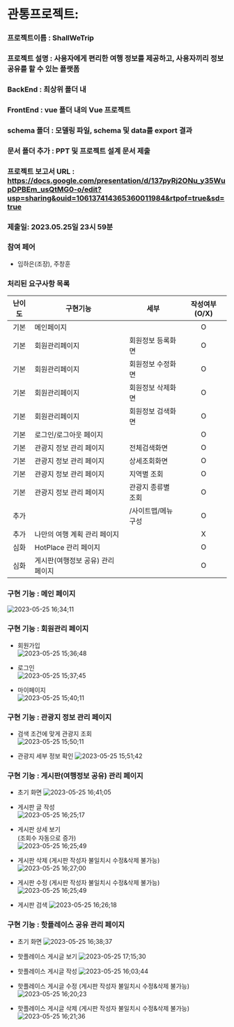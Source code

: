 
# 관통프로젝트: 
### 프로젝트이름 : ShallWeTrip
### 프로젝트 설명 : 사용자에게 편리한 여행 정보를 제공하고, 사용자끼리 정보 공유를 할 수 있는 플랫폼
### BackEnd : 최상위 폴더 내
### FrontEnd : vue 폴더 내의 Vue 프로젝트
### schema 폴더 : 모델링 파일, schema 및 data를 export 결과
### 문서 폴더 추가 : PPT 및 프로젝트 설계 문서 제출
### 프로젝트 보고서 URL : https://docs.google.com/presentation/d/137pyRj2ONu_y35WupDPBEm_usQtMG0-o/edit?usp=sharing&ouid=106137414365360011984&rtpof=true&sd=true
### 제출일: 2023.05.25일 23시 59분

### 참여 페어
- 임하은(조장), 주창훈

### 처리된 요구사항 목록
  
|난이도|구현기능|세부|작성여부(O/X)|
|:---:|---|---|:---:|
|기본|메인페이지||O|
|기본|회원관리페이지|회원정보 등록화면|O|
|기본|회원관리페이지|회원정보 수정화면|O|
|기본|회원관리페이지|회원정보 삭제화면|O|
|기본|회원관리페이지|회원정보 검색화면|O|
|기본|로그인/로그아웃 페이지||O|
|기본|관광지 정보 관리 페이지|전체검색화면|O|
|기본|관광지 정보 관리 페이지|상세조회화면|O|
|기본|관광지 정보 관리 페이지|지역별 조회|O|
|기본|관광지 정보 관리 페이지|관광지 종류별 조회|O|
|추가||/사이트맵/메뉴구성|O|
|추가|나만의 여행 계획 관리 페이지||X|
|심화|HotPlace 관리  페이지||O|
|심화|게시판(여행정보 공유) 관리  페이지||O|

### 구현 기능 : 메인 페이지

 ![2023-05-25 16;34;11](https://github.com/jeno8522/ShallWeTrip/assets/68889383/b83519a4-158c-40d4-acb8-cab081145175)


### 구현 기능 : 회원관리 페이지  
  
- 회원가입  
![2023-05-25 15;36;48](https://github.com/jeno8522/ShallWeTrip/assets/68889383/32b9dc91-883b-46ae-8a38-1788d88438d6)

- 로그인  
 ![2023-05-25 15;37;45](https://github.com/jeno8522/ShallWeTrip/assets/68889383/1c4c9f22-4863-4d0b-961e-18580e7eec8c)

- 마이페이지  
![2023-05-25 15;40;11](https://github.com/jeno8522/ShallWeTrip/assets/68889383/2dd72726-f7f7-4d07-b958-9b370a8e52c3)


### 구현 기능 : 관광지 정보 관리 페이지  

- 검색 조건에 맞게 관광지 조회  
![2023-05-25 15;50;11](https://github.com/jeno8522/ShallWeTrip/assets/68889383/c773d1ce-bcbe-4b56-b0c7-f9df37910b37)

- 관광지 세부 정보 확인
![2023-05-25 15;51;42](https://github.com/jeno8522/ShallWeTrip/assets/68889383/66fc5cdb-d102-4509-9d16-2b94ed5c2a37)




### 구현 기능 : 게시판(여행정보 공유) 관리  페이지

- 초기 화면
![2023-05-25 16;41;05](https://github.com/jeno8522/ShallWeTrip/assets/68889383/4dfb6a54-1eeb-4b55-ae14-1d2b2c6307c8)

- 게시판 글 작성  
![2023-05-25 16;25;17](https://github.com/jeno8522/ShallWeTrip/assets/68889383/29f6412d-255b-40c0-b6d7-cd14e68a92f1)

- 게시판 상세 보기  
(조회수 자동으로 증가)  
![2023-05-25 16;25;49](https://github.com/jeno8522/ShallWeTrip/assets/68889383/eda375bf-eebd-4b89-a411-6cf1d9be795e)

- 게시판 삭제 (게시판 작성자 불일치시 수정&삭제 불가능)
![2023-05-25 16;27;00](https://github.com/jeno8522/ShallWeTrip/assets/68889383/384967bd-990d-4163-8a9c-19930e818614)

- 게시판 수정 (게시판 작성자 불일치시 수정&삭제 불가능) 
![2023-05-25 16;25;49](https://github.com/jeno8522/ShallWeTrip/assets/68889383/a99214ab-a9b1-421a-b605-2a9e384db3ca)

- 게시판 검색
![2023-05-25 16;26;18](https://github.com/jeno8522/ShallWeTrip/assets/68889383/96e0163d-17c9-4eb1-9386-43eca678bde7)



### 구현 기능 : 핫플레이스 공유 관리  페이지

- 초기 화면
![2023-05-25 16;38;37](https://github.com/jeno8522/ShallWeTrip/assets/68889383/76a66bcd-422f-40fb-92c8-a16e4cd348df)

- 핫플레이스 게시글 보기
![2023-05-25 17;15;30](https://github.com/jeno8522/ShallWeTrip/assets/68889383/9a0d9933-aac2-4cd9-9ac8-cbbfe7ad9d51)

- 핫플레이스 게시글 작성
![2023-05-25 16;03;44](https://github.com/jeno8522/ShallWeTrip/assets/68889383/a02de834-162d-4439-bdcd-3fbfb4924b38)

- 핫플레이스 게시글 수정 (게시판 작성자 불일치시 수정&삭제 불가능)
![2023-05-25 16;20;23](https://github.com/jeno8522/ShallWeTrip/assets/68889383/7fa10be8-59ec-4d82-a1da-21431ceb6e46)

- 핫플레이스 게시글 삭제 (게시판 작성자 불일치시 수정&삭제 불가능)
![2023-05-25 16;21;36](https://github.com/jeno8522/ShallWeTrip/assets/68889383/15d3e583-8a0d-409d-8e95-1534f74f812e)



